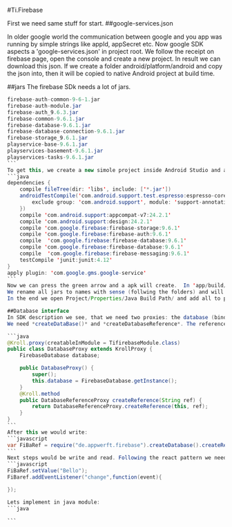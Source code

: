 #Ti.Firebase

First we need same stuff for start.
##google-services.json

In older google world the communication between google and you app was running by simple strings like appId, appSecret etc. Now google SDK aspects a 'google-services.json' in project root.
We follow the receipt on firebase page, open the console and create a new project. In result we can download this json. If we create a folder android/platform/android and copy the json into, then it will be copied to native Android project at build time.

##jars
The firebase SDk needs a lot of jars. 
````java
firebase-auth-common-9-6-1.jar
firebase-auth-module.jar
firebase-auth_9.6.3.jar
firebase-common-9.6.1.jar
firebase-database-9.6.1.jar
firebase-database-connection-9.6.1.jar
firebase-storage_9.6.1.jar
playservice-base-9.6.1.jar
playservices-basement-9.6.1.jar
playservices-tasks-9.6.1.jar
```
To get this, we create a new simole project inside Android Studio and add all the needed stuff from receipt into gradle file like this:
```java
dependencies {
    compile fileTree(dir: 'libs', include: ['*.jar'])
    androidTestCompile('com.android.support.test.espresso:espresso-core:2.2.2', {
        exclude group: 'com.android.support', module: 'support-annotations'
    })
    compile 'com.android.support:appcompat-v7:24.2.1'
    compile 'com.android.support:design:24.2.1'
    compile 'com.google.firebase:firebase-storage:9.6.1'
    compile 'com.google.firebase:firebase-auth:9.6.1'
    compile  'com.google.firebase:firebase-database:9.6.1'
    compile 'com.google.firebase:firebase-database:9.6.1'
    compile  'com.google.firebase:firebase-messaging:9.6.1'
    testCompile 'junit:junit:4.12'
}
apply plugin: 'com.google.gms.google-service'
```
Now we can press the green arrow and a apk will create.  In 'app/build/intermediates/exploded-aar' we fold out all and will find folders with name 'jars'.
We rename all jars to names with sense (follwing the folders) and will get the list in the head of this chapter. Finally we can copy all jars to android/lib of our module.
In the end we open Project/Properties/Java Build Path/ and add all to path.

##Database interface
In SDK description we see, that we need two proxies: the database (binded on your endpoint) and a database reference.
We need *createDataBase()* and *createDatabaseReference*. The reference offers write and read.  

```java
@Kroll.proxy(creatableInModule = TifirebaseModule.class)
public class DatabaseProxy extends KrollProxy {
	FirebaseDatabase database;

	public DatabaseProxy() {
		super();
		this.database = FirebaseDatabase.getInstance();
	}
    @Kroll.method
	public DatabaseReferenceProxy createReference(String ref) {
		return DatabaseReferenceProxy.createReference(this, ref);
	}
}
```
After this we would write:
```javascript
var FiBaRef = require("de.appwerft.firebase").createDatabase().createReference("Dog");
```
Next steps would be write and read. Following the react pattern we need for reading an event listener:
```javascript
FiBaRef.setValue("Bello");
FiBaref.addEventListener("change",function(event){

});

Lets implement in java module:
```java

```
